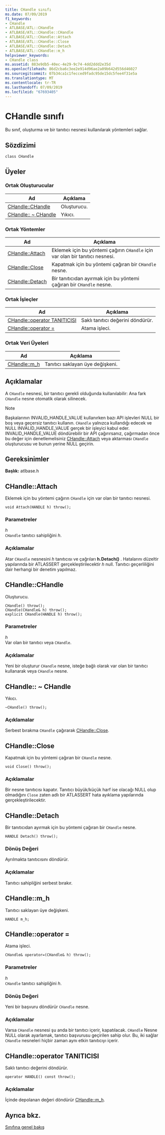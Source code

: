 ```yaml
---
title: CHandle sınıfı
ms.date: 07/09/2019
f1_keywords:
- CHandle
- ATLBASE/ATL::CHandle
- ATLBASE/ATL::CHandle::CHandle
- ATLBASE/ATL::CHandle::Attach
- ATLBASE/ATL::CHandle::Close
- ATLBASE/ATL::CHandle::Detach
- ATLBASE/ATL::CHandle::m_h
helpviewer_keywords:
- CHandle class
ms.assetid: 883e9db5-40ec-4e29-9c74-4dd2ddd2e35d
ms.openlocfilehash: 86d2cba6c3ee2e914d96ae2a09b642d556d46027
ms.sourcegitcommit: 07b34ca1c1fecced9fadc95de15dc5fee4f31e5a
ms.translationtype: MT
ms.contentlocale: tr-TR
ms.lasthandoff: 07/09/2019
ms.locfileid: "67693405"
---
```

# <a name="chandle-class"></a>CHandle sınıfı

Bu sınıf, oluşturma ve bir tanıtıcı nesnesi kullanılarak yöntemleri sağlar.

## <a name="syntax"></a>Sözdizimi

```
class CHandle
```

## <a name="members"></a>Üyeler

### <a name="public-constructors"></a>Ortak Oluşturucular

|Ad|Açıklama|
|----------|-----------------|
|[CHandle::CHandle](#chandle)|Oluşturucu.|
|[CHandle:: ~ CHandle](#dtor)|Yıkıcı.|

### <a name="public-methods"></a>Ortak Yöntemler

|Ad|Açıklama|
|----------|-----------------|
|[CHandle::Attach](#attach)|Eklemek için bu yöntemi çağırın `CHandle` için var olan bir tanıtıcı nesnesi.|
|[CHandle::Close](#close)|Kapatmak için bu yöntemi çağıran bir `CHandle` nesne.|
|[CHandle::Detach](#detach)|Bir tanıtıcıdan ayırmak için bu yöntemi çağıran bir `CHandle` nesne.|

### <a name="public-operators"></a>Ortak İşleçler

|Ad|Açıklama|
|----------|-----------------|
|[CHandle::operator TANITICISI](#operator_handle)|Saklı tanıtıcı değerini döndürür.|
|[CHandle::operator =](#operator_eq)|Atama işleci.|

### <a name="public-data-members"></a>Ortak Veri Üyeleri

|Ad|Açıklama|
|----------|-----------------|
|[CHandle::m_h](#m_h)|Tanıtıcı saklayan üye değişkeni.|

## <a name="remarks"></a>Açıklamalar

A `CHandle` nesnesi, bir tanıtıcı gerekli olduğunda kullanılabilir: Ana fark `CHandle` nesne otomatik olarak silinecek.

> [!NOTE]
>  Başkalarının INVALID_HANDLE_VALUE kullanırken bazı API işlevleri NULL bir boş veya geçersiz tanıtıcı kullanın. `CHandle` yalnızca kullandığı edecek ve NULL INVALID_HANDLE_VALUE gerçek bir işleyici kabul eder. INVALID_HANDLE_VALUE döndürebilir bir API çağırırsanız, çağırmadan önce bu değer için denetlemelisiniz [CHandle::Attach](#attach) veya aktarması `CHandle` oluşturucusu ve bunun yerine NULL geçirin.

## <a name="requirements"></a>Gereksinimler

**Başlık:** atlbase.h

##  <a name="attach"></a>  CHandle::Attach

Eklemek için bu yöntemi çağırın `CHandle` için var olan bir tanıtıcı nesnesi.

```
void Attach(HANDLE h) throw();
```

### <a name="parameters"></a>Parametreler

*h*<br/>
`CHandle` tanıtıcı sahipliğini *h*.

### <a name="remarks"></a>Açıklamalar

Atar `CHandle` nesnesini *h* tanıtıcısı ve çağrıları **h.Detach()** . Hatalarını düzeltir yapılarında bir ATLASSERT gerçekleştirilecektir *h* null. Tanıtıcı geçerliliğini dair herhangi bir denetim yapılmaz.

##  <a name="chandle"></a>  CHandle::CHandle

Oluşturucu.

```
CHandle() throw();
CHandle(CHandle& h) throw();
explicit CHandle(HANDLE h) throw();
```

### <a name="parameters"></a>Parametreler

*h*<br/>
Var olan bir tanıtıcı veya `CHandle`.

### <a name="remarks"></a>Açıklamalar

Yeni bir oluşturur `CHandle` nesne, isteğe bağlı olarak var olan bir tanıtıcı kullanarak veya `CHandle` nesne.

##  <a name="dtor"></a>  CHandle:: ~ CHandle

Yıkıcı.

```
~CHandle() throw();
```

### <a name="remarks"></a>Açıklamalar

Serbest bırakma `CHandle` çağırarak [CHandle::Close](#close).

##  <a name="close"></a>  CHandle::Close

Kapatmak için bu yöntemi çağıran bir `CHandle` nesne.

```
void Close() throw();
```

### <a name="remarks"></a>Açıklamalar

Bir nesne tanıtıcısı kapatır. Tanıtıcı büyük/küçük harf ise olacağı NULL olup olmadığını `Close` zaten adlı bir ATLASSERT hata ayıklama yapılarında gerçekleştirilecektir.

##  <a name="detach"></a>  CHandle::Detach

Bir tanıtıcıdan ayırmak için bu yöntemi çağıran bir `CHandle` nesne.

```
HANDLE Detach() throw();
```

### <a name="return-value"></a>Dönüş Değeri

Ayrılmakta tanıtıcısını döndürür.

### <a name="remarks"></a>Açıklamalar

Tanıtıcı sahipliğini serbest bırakır.

##  <a name="m_h"></a>  CHandle::m_h

Tanıtıcı saklayan üye değişkeni.

```
HANDLE m_h;
```

##  <a name="operator_eq"></a>  CHandle::operator =

Atama işleci.

```
CHandle& operator=(CHandle& h) throw();
```

### <a name="parameters"></a>Parametreler

*h*<br/>
`CHandle` tanıtıcı sahipliğini *h*.

### <a name="return-value"></a>Dönüş Değeri

Yeni bir başvuru döndürür `CHandle` nesne.

### <a name="remarks"></a>Açıklamalar

Varsa `CHandle` nesnesi şu anda bir tanıtıcı içerir, kapatılacak. `CHandle` Nesne NULL olarak ayarlamak, tanıtıcı başvurusu geçirilen sahip olur. Bu, iki sağlar `CHandle` nesneleri hiçbir zaman aynı etkin tanıtıcıyı içerir.

##  <a name="operator_handle"></a>  CHandle::operator TANITICISI

Saklı tanıtıcı değerini döndürür.

```
operator HANDLE() const throw();
```

### <a name="remarks"></a>Açıklamalar

İçinde depolanan değeri döndürür [CHandle::m_h](#m_h).

## <a name="see-also"></a>Ayrıca bkz.

[Sınıfına genel bakış](../../atl/atl-class-overview.md)
